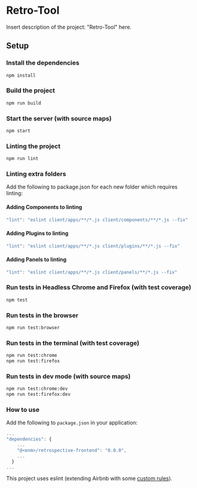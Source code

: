 # Retro-Tool

Insert description of the project: "Retro-Tool" here.

## Setup

### Install the dependencies

```bash
npm install
```

### Build the project

```bash
npm run build
```

### Start the server (with source maps)

```bash
npm start
```

### Linting the project

```bash
npm run lint
```

### Linting extra folders

Add the following to package.json for each new folder which requires linting:

#### Adding Components to linting

```javascript
"lint": "eslint client/apps/**/*.js client/components/**/*.js --fix"
```

#### Adding Plugins to linting

```javascript
"lint": "eslint client/apps/**/*.js client/plugins/**/*.js --fix"
```

#### Adding Panels to linting

```javascript
"lint": "eslint client/apps/**/*.js client/panels/**/*.js --fix"
```

### Run tests in Headless Chrome and Firefox (with test coverage)

```bash
npm test
```

### Run tests in the browser

```bash
npm run test:browser
```

### Run tests in the terminal (with test coverage)

```bash
npm run test:chrome
npm run test:firefox
```

### Run tests in dev mode (with source maps)

```bash
npm run test:chrome:dev
npm run test:firefox:dev
```

### How to use

Add the following to `package.json` in your application:

```javascript
...
"dependencies": {
    ...
    "@<enm>/retrospective-frontend": "0.0.0",
    ...
  }
...
```

This project uses eslint (extending Airbnb with some [custom rules](.eslintrc.js)).
